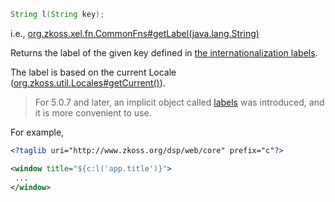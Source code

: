 ```java
String l(String key);
```

  
i.e.,
[org.zkoss.xel.fn.CommonFns#getLabel(java.lang.String)](https://www.zkoss.org/javadoc/latest/zk/org/zkoss/xel/fn/CommonFns.html#getLabel(java.lang.String))

Returns the label of the given key defined in [the internationalization labels]({{site.baseurl}}/zk_dev_ref/internationalization/labels).

The label is based on the current Locale
([org.zkoss.util.Locales#getCurrent()](https://www.zkoss.org/javadoc/latest/zk/org/zkoss/util/Locales.html#getCurrent())).

> For 5.0.7 and later, an implicit object called
> [labels](zuml_ref/labels)
> was introduced, and it is more convenient to use.

For example,

```xml
<?taglib uri="http://www.zkoss.org/dsp/web/core" prefix="c"?>

<window title="${c:l('app.title')}">
 ...
</window>
```


